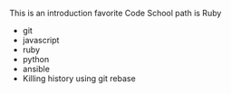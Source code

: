 This is an introduction
favorite Code School path is Ruby
* git
* javascript
* ruby
* python
* ansible
* Killing history using git rebase
